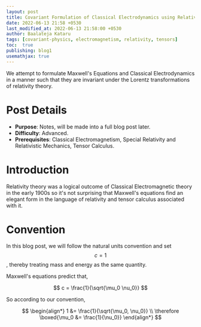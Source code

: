 ```yaml
---
layout: post
title: Covariant Formulation of Classical Electrodynamics using Relativity and Tensor Calculus
date: 2022-06-13 21:58 +0530
last_modified_at: 2022-06-13 21:58:00 +0530
author: Baalateja Kataru
tags: [covariant-physics, electromagnetism, relativity, tensors]
toc:  true
publishing: blog1
usemathjax: true
---
```


We attempt to formulate Maxwell's Equations and Classical Electrodynamics in a manner such that they are invariant under the Lorentz transformations of relativity theory.

# Post Details

- **Purpose**: Notes, will be made into a full blog post later.
- **Difficulty**: Advanced.
- **Prerequisites**: Classical Electromagnetism, Special Relativity and Relativistic Mechanics, Tensor Calculus.

# Introduction

<!--Fluff missing here, 
1. Talk about Oersted's goal to unify electric and magnetic fields -->

<!-- Maxwell's equations are a set of four equations that describe in a compact manner the interactions between the electric and magnetic fields and their sources. Einstein's theory of special relativity  -->

Relativity theory was a logical outcome of Classical Electromagnetic theory in the early 1900s so it's not surprising that Maxwell's equations find an elegant form in the language of relativity and tensor calculus associated with it.

# Convention

In this blog post, we will follow the natural units convention and set $$ c = 1 $$, thereby treating mass and energy as the same quantity.

Maxwell's equations predict that,

$$
  c = \frac{1}{\sqrt{\mu_0 \nu_0}}
$$

So according to our convention,

$$
  \begin{align*}
    1 &= \frac{1}{\sqrt{\mu_0, \nu_0}} \\
    \therefore \boxed{\mu_0 &= \frac{1}{\nu_0}}
  \end{align*}
$$